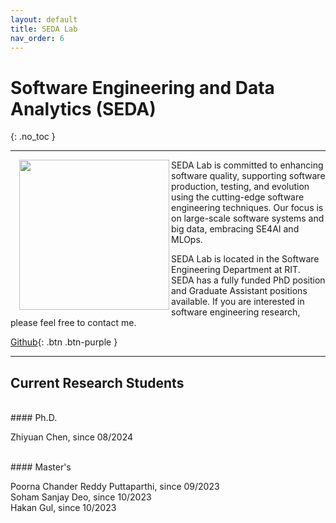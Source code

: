 ```yaml
---
layout: default
title: SEDA Lab
nav_order: 6
---
```


# Software Engineering and Data Analytics (SEDA)
{: .no_toc }

----


<img src="{{site.baseurl}}/assets/images/logo.pic.jpg" width="240" align="left" style=" float: left; margin-left: 1em; ">
SEDA Lab is committed to enhancing software quality, supporting software production, testing, and evolution using the cutting-edge software engineering techniques. Our focus is on large-scale software systems and big data, embracing SE4AI and MLOps.

SEDA Lab is located in the Software Engineering Department at RIT. SEDA has a fully funded PhD position and Graduate Assistant positions available. If you are interested in software engineering research, please feel free to contact me.

[Github](https://github.com/SEDA-RIT){: .btn .btn-purple }

---

## Current Research Students

<br>
#### Ph.D.

Zhiyuan Chen, since 08/2024 

<br>
#### Master's 

Poorna Chander Reddy Puttaparthi, since 09/2023 <br>
Soham Sanjay Deo, since 10/2023 <br>
Hakan Gul, since 10/2023